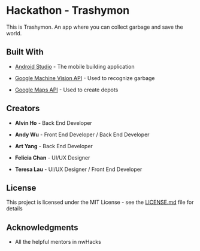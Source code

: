 # Hackathon - Trashymon

This is Trashymon. An app where you can collect garbage and save the world.


## Built With

* [Android Studio](https://developer.android.com/studio) - The mobile building application

* [Google Machine Vision API](https://cloud.google.com/products/ai/) - Used to recognize garbage 

* [Google Maps API](https://developers.google.com/maps/documentation) - Used to create depots


## Creators

* **Alvin Ho** - Back End Developer

* **Andy Wu** - Front End Developer / Back End Developer

* **Art Yang** - Back End Developer

* **Felicia Chan** - UI/UX Designer

* **Teresa Lau** - UI/UX Designer / Front End Developer

## License

This project is licensed under the MIT License - see the [LICENSE.md](LICENSE.md) file for details

## Acknowledgments

* All the helpful mentors in nwHacks